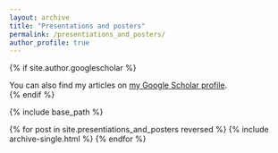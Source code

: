 ```yaml
---
layout: archive
title: "Presentations and posters"
permalink: /presentiations_and_posters/
author_profile: true
---
```


{% if site.author.googlescholar %}
  <div class="wordwrap">You can also find my articles on <a href="{{site.author.googlescholar}}">my Google Scholar profile</a>.</div>
{% endif %}

{% include base_path %}

{% for post in site.presentiations_and_posters reversed %}
  {% include archive-single.html %}
{% endfor %}
